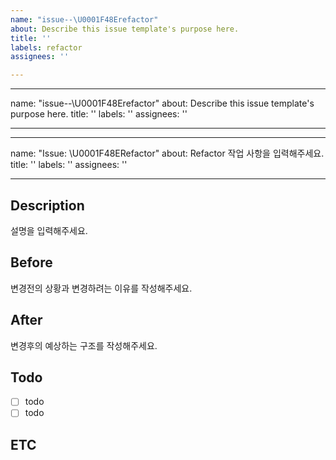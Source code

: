 ```yaml
---
name: "issue--\U0001F48Erefactor"
about: Describe this issue template's purpose here.
title: ''
labels: refactor
assignees: ''

---
```


---
name: "issue--\U0001F48Erefactor"
about: Describe this issue template's purpose here.
title: ''
labels: ''
assignees: ''

---

---
name: "Issue: \U0001F48ERefactor"
about: Refactor 작업 사항을 입력해주세요.
title: ''
labels: ''
assignees: ''

---

## Description
설명을 입력해주세요.


## Before
변경전의 상황과 변경하려는 이유를 작성해주세요.


## After
변경후의 예상하는 구조를 작성해주세요.


## Todo
- [ ] todo
- [ ] todo

## ETC
